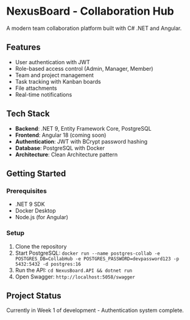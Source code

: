 # NexusBoard - Collaboration Hub

A modern team collaboration platform built with C# .NET and Angular.

## Features
- User authentication with JWT
- Role-based access control (Admin, Manager, Member)
- Team and project management
- Task tracking with Kanban boards
- File attachments
- Real-time notifications

## Tech Stack
- **Backend**: .NET 9, Entity Framework Core, PostgreSQL
- **Frontend**: Angular 18 (coming soon)
- **Authentication**: JWT with BCrypt password hashing
- **Database**: PostgreSQL with Docker
- **Architecture**: Clean Architecture pattern

## Getting Started

### Prerequisites
- .NET 9 SDK
- Docker Desktop
- Node.js (for Angular)

### Setup
1. Clone the repository
2. Start PostgreSQL: `docker run --name postgres-collab -e POSTGRES_DB=CollabHub -e POSTGRES_PASSWORD=devpassword123 -p 5432:5432 -d postgres:16`
3. Run the API: `cd NexusBoard.API && dotnet run`
4. Open Swagger: `http://localhost:5058/swagger`

## Project Status
Currently in Week 1 of development - Authentication system complete.